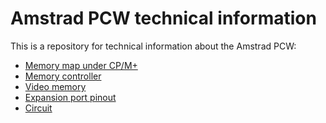 Amstrad PCW technical information
=================================

This is a repository for technical information about the Amstrad PCW:

- [Memory map under CP/M+](memory-map-cpm/README.md)
- [Memory controller](memory-controller/README.md)
- [Video memory](video-memory/README.md)
- [Expansion port pinout](expansion-port-pinout/README.md)
- [Circuit](circuit/README.md)
